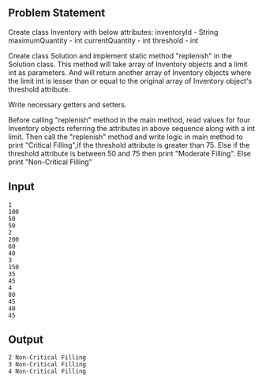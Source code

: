 ## Problem Statement

Create class Inventory with below attributes:
inventoryId - String
maximumQuantity - int
currentQuantity - int
threshold - int

Create class Solution and implement static method "replenish" in the Solution class.
This method will take array of Inventory objects and a limit int as parameters.
And will return another array of Inventory objects where the limit int is lesser than or equal to the original array of Inventory object's threshold attribute.

Write necessary getters and setters.

Before calling "replenish" method in the main method, read values for four Inventory objects referring the attributes in above sequence along with a int limit.
Then call the "replenish" method and write logic in main method to print "Critical Filling",if the threshold attribute is greater than 75. Else if the threshold attribute is between 50 and 75 then print "Moderate Filling". Else print "Non-Critical Filling"

## Input

    1
    100
    50
    50
    2
    200
    60
    40
    3
    150
    35
    45
    4
    80
    45
    40
    45

## Output

    2 Non-Critical Filling
    3 Non-Critical Filling
    4 Non-Critical Filling
